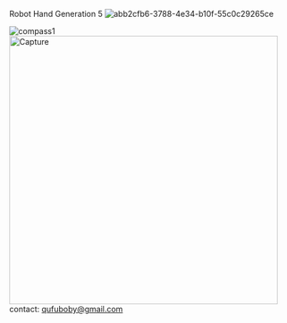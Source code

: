 

Robot Hand Generation 5
![abb2cfb6-3788-4e34-b10f-55c0c29265ce](https://user-images.githubusercontent.com/46214170/214634308-0752a796-a163-4229-85e5-749729c63e51.png)


![compass1](https://user-images.githubusercontent.com/46214170/214789470-49c41cc6-6db0-4f73-8b23-0472bb682dfd.png)<img width="480" alt="Capture" src="https://user-images.githubusercontent.com/46214170/214755356-f754cc4d-161e-4035-9ba4-cc45d272ed51.PNG">
contact: qufuboby@gmail.com
